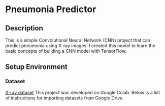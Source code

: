 # Pneumonia Predictor

## Description
This is a simple Convolutional Neural Network (CNN) project that can predict pneumonia using X-ray images. I created this model to learn the basic concepts of building a CNN model with TensorFlow.

## Setup Environment
### Dataset
[X-ray dataset](https://www.kaggle.com/datasets/khoongweihao/covid19-xray-dataset-train-test-sets)
This project was developed on Google Colab. Below is a list of instructions for importing datasets from Google Drive.
